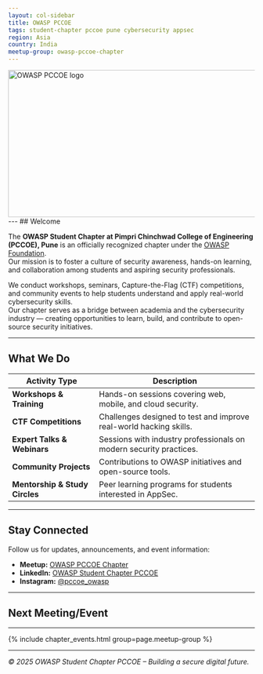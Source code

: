 ```yaml
---
layout: col-sidebar
title: OWASP PCCOE
tags: student-chapter pccoe pune cybersecurity appsec
region: Asia
country: India
meetup-group: owasp-pccoe-chapter
---
```

<img width="1200" height="300" alt="OWASP PCCOE logo" src="https://github.com/user-attachments/assets/e9dcba48-fde1-4854-bd4b-6d4f4db2110d" />
---
## Welcome

The **OWASP Student Chapter at Pimpri Chinchwad College of Engineering (PCCOE), Pune** is an officially recognized chapter under the [OWASP Foundation](https://owasp.org).  
Our mission is to foster a culture of security awareness, hands-on learning, and collaboration among students and aspiring security professionals.

We conduct workshops, seminars, Capture-the-Flag (CTF) competitions, and community events to help students understand and apply real-world cybersecurity skills.  
Our chapter serves as a bridge between academia and the cybersecurity industry — creating opportunities to learn, build, and contribute to open-source security initiatives.

---

## What We Do

| Activity Type | Description |
|----------------|-------------|
| **Workshops & Training** | Hands-on sessions covering web, mobile, and cloud security. |
| **CTF Competitions** | Challenges designed to test and improve real-world hacking skills. |
| **Expert Talks & Webinars** | Sessions with industry professionals on modern security practices. |
| **Community Projects** | Contributions to OWASP initiatives and open-source tools. |
| **Mentorship & Study Circles** | Peer learning programs for students interested in AppSec. |

---

## Stay Connected

Follow us for updates, announcements, and event information:

- **Meetup:** [OWASP PCCOE Chapter](https://www.meetup.com/owasp-pccoe-chapter/)  
- **LinkedIn:** [OWASP Student Chapter PCCOE](https://www.linkedin.com/company/owasp-student-chapter-pccoe)  
- **Instagram:** [@pccoe_owasp](https://www.instagram.com/pccoe_owasp/)

---

## Next Meeting/Event
---------------------
{% include chapter_events.html group=page.meetup-group %}

---

*© 2025 OWASP Student Chapter PCCOE – Building a secure digital future.*
